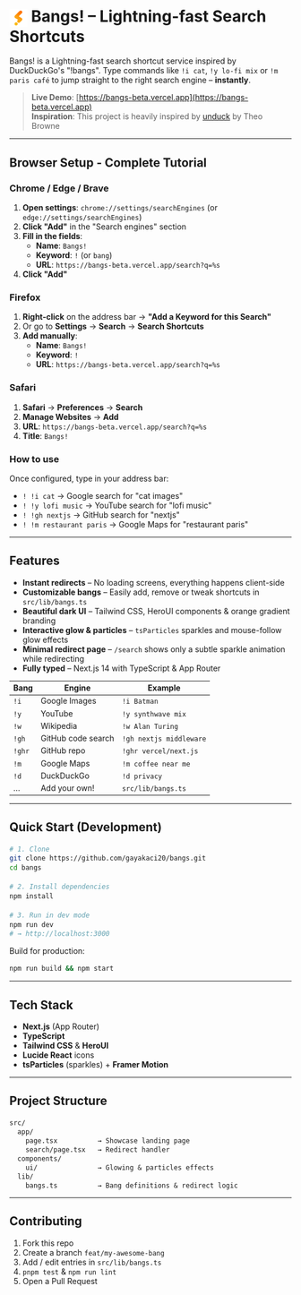 # <img src="public/favicon.png" width="32" height="32" style="vertical-align:middle"> Bangs! – Lightning-fast Search Shortcuts

Bangs! is a Lightning-fast search shortcut service inspired by DuckDuckGo's "!bangs".
Type commands like `!i cat`, `!y lo-fi mix` or `!m paris café` to jump straight to the right search engine – **instantly**.

> **Live Demo**: [https://bangs-beta.vercel.app](https://bangs-beta.vercel.app)  
> **Inspiration**: This project is heavily inspired by [unduck](https://github.com/t3dotgg/unduck) by Theo Browne

---

## Browser Setup - Complete Tutorial

### Chrome / Edge / Brave

1. **Open settings**: `chrome://settings/searchEngines` (or `edge://settings/searchEngines`)
2. **Click "Add"** in the "Search engines" section
3. **Fill in the fields**:
   - **Name**: `Bangs!`
   - **Keyword**: `!` (or `bang`)
   - **URL**: `https://bangs-beta.vercel.app/search?q=%s`
4. **Click "Add"**

### Firefox

1. **Right-click** on the address bar → **"Add a Keyword for this Search"**
2. Or go to **Settings** → **Search** → **Search Shortcuts**
3. **Add manually**:
   - **Name**: `Bangs!`
   - **Keyword**: `!`
   - **URL**: `https://bangs-beta.vercel.app/search?q=%s`

### Safari

1. **Safari** → **Preferences** → **Search**
2. **Manage Websites** → **Add**
3. **URL**: `https://bangs-beta.vercel.app/search?q=%s`
4. **Title**: `Bangs!`

### How to use

Once configured, type in your address bar:
- `! !i cat` → Google search for "cat images"
- `! !y lofi music` → YouTube search for "lofi music" 
- `! !gh nextjs` → GitHub search for "nextjs"
- `! !m restaurant paris` → Google Maps for "restaurant paris"

---

## Features

- **Instant redirects** – No loading screens, everything happens client-side
- **Customizable bangs** – Easily add, remove or tweak shortcuts in `src/lib/bangs.ts`
- **Beautiful dark UI** – Tailwind CSS, HeroUI components & orange gradient branding
- **Interactive glow & particles** – `tsParticles` sparkles and mouse-follow glow effects
- **Minimal redirect page** – `/search` shows only a subtle sparkle animation while redirecting
- **Fully typed** – Next.js 14 with TypeScript & App Router

| Bang | Engine | Example |
|------|--------|---------|
| `!i` | Google Images | `!i Batman` |
| `!y` | YouTube | `!y synthwave mix` |
| `!w` | Wikipedia | `!w Alan Turing` |
| `!gh` | GitHub code search | `!gh nextjs middleware` |
| `!ghr` | GitHub repo | `!ghr vercel/next.js` |
| `!m` | Google Maps | `!m coffee near me` |
| `!d` | DuckDuckGo | `!d privacy` |
| … | Add your own! | `src/lib/bangs.ts` |

---

## Quick Start (Development)

```bash
# 1. Clone
git clone https://github.com/gayakaci20/bangs.git
cd bangs

# 2. Install dependencies
npm install

# 3. Run in dev mode
npm run dev
# → http://localhost:3000
```

Build for production:
```bash
npm run build && npm start
```

---

## Tech Stack

- **Next.js** (App Router)
- **TypeScript**
- **Tailwind CSS** & **HeroUI**
- **Lucide React** icons
- **tsParticles** (sparkles) + **Framer Motion**

---

## Project Structure

```
src/
  app/
    page.tsx          → Showcase landing page
    search/page.tsx   → Redirect handler
  components/
    ui/               → Glowing & particles effects
  lib/
    bangs.ts          → Bang definitions & redirect logic
```

---

## Contributing

1. Fork this repo
2. Create a branch `feat/my-awesome-bang`
3. Add / edit entries in `src/lib/bangs.ts`
4. `pnpm test` & `npm run lint`
5. Open a Pull Request
